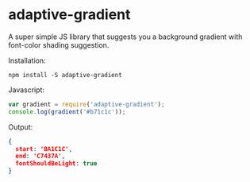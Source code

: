# adaptive-gradient
A super simple JS library that suggests you a background gradient with font-color shading suggestion.

Installation:
```
npm install -S adaptive-gradient
```

Javascript:
```js
var gradient = require('adaptive-gradient');
console.log(gradient('#b71c1c'));
```

Output:
```json
{
  start: 'BA1C1C',
  end: 'C7437A',
  fontShouldBeLight: true
}
```
